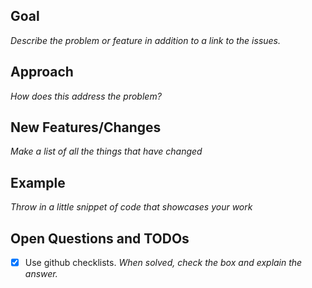 ## Goal
_Describe the problem or feature in addition to a link to the issues._

## Approach
_How does this address the problem?_

## New Features/Changes
_Make a list of all the things that have changed_

## Example
_Throw in a little snippet of code that showcases your work_

## Open Questions and TODOs
- [X] Use github checklists. _When solved, check the box and explain the answer._

